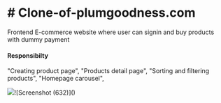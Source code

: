 <h1># Clone-of-plumgoodness.com</h1>
<p>Frontend E-commerce website where user can signin and buy products with dummy payment</p>
<h4>Responsibilty</h4>
<p> "Creating product page",
        "Products detail page",
        "Sorting and filtering products",
        "Homepage carousel",</p>
<img src="https://user-images.githubusercontent.com/93373467/153695435-93f695f4-c0e6-492d-95e3-7c8ff044310c.png"></img>![Screenshot (632)]()

